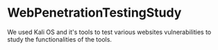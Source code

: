 # WebPenetrationTestingStudy
We used Kali OS and it's tools to test various websites vulnerabilities to study the functionalities of the tools.
